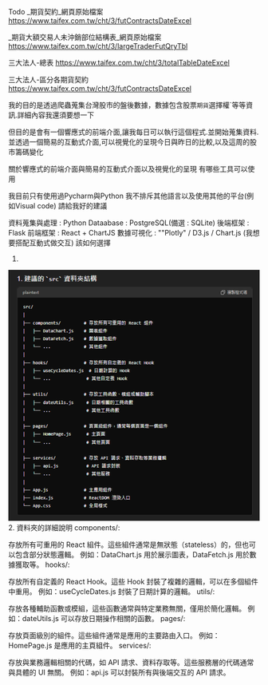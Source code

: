 Todo
_期貨契約_網頁原始檔案
https://www.taifex.com.tw/cht/3/futContractsDateExcel

_期貨大額交易人未沖銷部位結構表_網頁原始檔案
https://www.taifex.com.tw/cht/3/largeTraderFutQryTbl

三大法人-總表
https://www.taifex.com.tw/cht/3/totalTableDateExcel

三大法人-區分各期貨契約
https://www.taifex.com.tw/cht/3/futContractsDateExcel


我的目的是透過爬蟲蒐集台灣股市的盤後數據，數據包含股票`期貨`選擇權`等等資訊.詳細內容我還須要想一下

但目的是會有一個響應式的前端介面,讓我每日可以執行這個程式.並開始蒐集資料.並透過一個簡易的互動式介面,可以視覺化的呈現今日與昨日的比較,以及這周的股市籌碼變化

關於響應式的前端介面與簡易的互動式介面以及視覺化的呈現  有哪些工具可以使用

我目前只有使用過Pycharm與Python 我不排斥其他語言以及使用其他的平台(例如Visual code) 請給我好的建議


資料蒐集與處理 : Python
Dataabase : PostgreSQL(備選 : SQLite)
後端框架 : Flask
前端框架 : React + ChartJS
數據可視化 : ""Plotly" / D3.js / Chart.js (我想要搭配互動式做交互) 該如何選擇



1.
![alt text](image.png)
2. 資料夾的詳細說明
components/:

存放所有可重用的 React 組件。這些組件通常是無狀態（stateless）的，但也可以包含部分狀態邏輯。
例如：DataChart.js 用於展示圖表，DataFetch.js 用於數據獲取等。
hooks/:

存放所有自定義的 React Hook。這些 Hook 封裝了複雜的邏輯，可以在多個組件中重用。
例如：useCycleDates.js 封裝了日期計算的邏輯。
utils/:

存放各種輔助函數或模組，這些函數通常與特定業務無關，僅用於簡化邏輯。
例如：dateUtils.js 可以存放日期操作相關的函數。
pages/:

存放頁面級別的組件。這些組件通常是應用的主要路由入口。
例如：HomePage.js 是應用的主頁組件。
services/:

存放與業務邏輯相關的代碼，如 API 請求、資料存取等。這些服務層的代碼通常與具體的 UI 無關。
例如：api.js 可以封裝所有與後端交互的 API 請求。